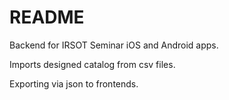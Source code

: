 README
======

Backend for IRSOT Seminar iOS and Android apps.

Imports designed catalog from csv files.

Exporting via json to frontends.

